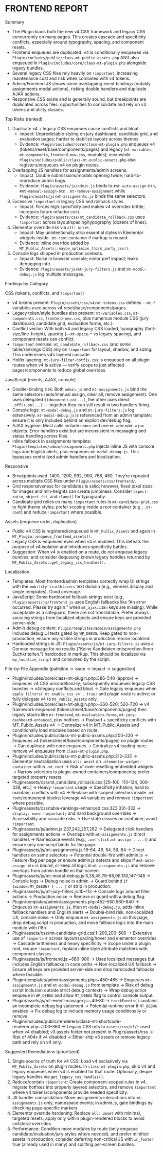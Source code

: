 # FRONTEND REPORT

Summary

- The Plugin loads both the new v4 CSS framework and legacy CSS concurrently on many pages. This creates cascade and specificity conflicts, especially around typography, spacing, and component resets.
- Frontend enqueues are duplicated: v4 is conditionally enqueued via `Plugin/includes/public/class-mt-public-assets.php` AND also enqueued in `Plugin/includes/core/class-mt-plugin.php` alongside legacy bundles.
- Several legacy CSS files rely heavily on `!important`, increasing maintenance cost and risk when combined with v4 tokens.
- Admin/Frontend JS shows some overlapping event bindings (notably assignments modal actions), risking double handlers and duplicate AJAX actions.
- Responsive CSS exists and is generally sound, but breakpoints are duplicated across files; opportunities to consolidate and rely on v4 tokens and utility classes.

Top Risks (ranked)

1) Duplicate v4 + legacy CSS enqueues cause conflicts and bloat.
   - Impact: Unpredictable styling on jury dashboard, candidate grid, and evaluation pages; harder to stabilize layouts across themes.
   - Evidence: `Plugin/includes/core/class-mt-plugin.php` enqueues v4 (tokens/reset/base/components/pages) and legacy (`mt-variables`, `mt-components`, `frontend-new.css`, modules); meanwhile `Plugin/includes/public/class-mt-public-assets.php` also registers/enqueues v4 on plugin routes.
2) Overlapping JS handlers for assignments/admin screens.
   - Impact: Double submissions/modals opening twice; hard-to-reproduce admin bugs.
   - Evidence: `Plugin/assets/js/admin.js` binds to `#mt-auto-assign-btn`, `#mt-manual-assign-btn`, `.mt-remove-assignment` while `Plugin/assets/js/mt-assignments.js` binds the same selectors.
3) Excessive `!important` in legacy CSS and rollback styles.
   - Impact: Forces high specificity and makes v4 overrides brittle; increases future refactor cost.
   - Evidence: `Plugin/assets/css/mt_candidate_rollback.css` uses `!important` across layout/spacing/typography (dozens of lines).
4) Elementor override risk via `all: unset`.
   - Impact: May unintentionally strip essential styles in Elementor widgets inside `.mt-root` container if markup is reused.
   - Evidence: Inline override added by `MT_Public_Assets::maybe_optimize_third_party_css()`.
5) Console logs shipped in production contexts.
   - Impact: Noise in browser console; minor perf impact; leaks debugging info.
   - Evidence: `Plugin/assets/js/mt-jury-filters.js` and `mt-modal-debug.js` log multiple messages.

Findings by Category

CSS (tokens, conflicts, and `!important`)

- v4 tokens present: `Plugin/assets/css/v4/mt-tokens.css` defines `--mt-*` variables used across v4 reset/base/components/pages.
- Legacy token/style bundles also present: `mt-variables.css`, `mt-components.css`, `frontend-new.css`, plus numerous module CSS (jury dashboard, candidate grid, evaluation forms, etc.).
- Conflict vector: With both v4 and legacy CSS loaded, typography (font-size/line-height), spacing (`--mt-space-*` vs legacy spacing), and component resets can conflict.
- `!important` overuse: `mt_candidate_rollback.css` (and some table/rankings CSS) rely on `!important` for layout, shadow, and sizing. This undermines v4’s layered cascade.
- Hotfix layering: `mt-jury-filter-hotfix.css` is enqueued on all plugin routes when v4 is active — verify scope to just affected pages/components to reduce global overrides.

JavaScript (events, AJAX, console)

- Double-binding risk: Both `admin.js` and `mt-assignments.js` bind the same selectors (auto/manual assign, clear all, remove assignment). One uses delegated `$(document).on(...)`, the other uses direct `.off().on(...)` — together they can still result in two handlers firing.
- Console logs: `mt-modal-debug.js` and `mt-jury-filters.js` log extensively. `mt-modal-debug.js` is referenced from an admin template; ensure it is only included behind an explicit dev/debug flag.
- AJAX hygiene: Most calls include `nonce` and use `mt_admin`/`mt_ajax` objects. Error handlers exist but are inconsistent in messaging and status handling across files.
 - Inline fallback in assignments template: `Plugin/templates/admin/assignments.php` injects inline JS with console logs and English alerts, plus enqueues `mt-modal-debug.js`. This bypasses centralized admin handlers and localization.

Responsive

- Breakpoints used: 1400, 1200, 992, 900, 768, 480. They’re repeated across multiple CSS files under `Plugin/assets/css/frontend/`.
- Grid responsiveness for candidates is solid; however, fixed pixel sizes for images and min-heights can create jumpiness. Consider `aspect-ratio`, `object-fit`, and `clamp()` for typography.
 - Candidate grid relies on many `!important` rules in `mt-candidate-grid.css` to fight theme styles; prefer scoping inside a root container (e.g., `.mt-root`) and reduce `!important` where possible.

Assets (enqueue order, duplication)

- Public v4 CSS is registered/enqueued in `MT_Public_Assets` and again in `MT_Plugin::enqueue_frontend_assets()`.
- Legacy CSS is enqueued even when v4 is enabled. This defeats the purpose of v4 isolation and introduces specificity battles.
- Suggestion: When v4 is enabled on a route, do not enqueue legacy bundles; and consider dequeuing known legacy handles returned by `MT_Public_Assets::get_legacy_css_handles()`.

Localization

- Templates: Most frontend/admin templates correctly wrap UI strings with the `mobility-trailblazers` text domain (e.g., winners display and single templates). Good coverage.
- JavaScript: Some hardcoded fallback strings exist (e.g., `Plugin/assets/js/frontend.js` uses English fallbacks like “An error occurred. Please try again.” when `mt_ajax.i18n` keys are missing). While acceptable as a safeguard, these are not translatable. Prefer always sourcing strings from localized objects and ensure keys are provided server-side.
- Admin debug content: `Plugin/templates/admin/assignments.php` includes debug UI texts gated by `WP_DEBUG`. Keep gated to non-production; ensure any visible strings in production remain localized.
 - Hardcoded strings in JS: `Plugin/assets/js/mt-jury-filters.js` uses a German message for no results ("Keine Kandidaten entsprechen Ihren Suchkriterien.") hardcoded in markup. This should be localized via `wp_localize_script` and consumed by the script.

File-by-File Appendix (path:line → issue → impact → suggestion)

- Plugin/includes/core/class-mt-plugin.php:386–540 (approx) → Enqueues v4 CSS unconditionally; subsequently enqueues legacy CSS bundles → v4/legacy conflicts and bloat → Gate legacy enqueues when `apply_filters('mt_enable_css_v4', true)` and plugin route is active; or fully delegate v4 to `MT_Public_Assets` only.
- Plugin/includes/core/class-mt-plugin.php:~360–520; 520–720 → v4 framework enqueued (tokens/reset/base/components/pages) then legacy stacks like `mt-frontend`, `mt-evaluation-forms`, `mt-jury-dashboard-enhanced`, plus hotfixes → Payload + specificity conflicts with MT_Public_Assets v4 → Centralize v4 in MT_Public_Assets and conditionally load modules based on route.
- Plugin/includes/public/class-mt-public-assets.php:200–220 → Enqueues v4 (tokens/reset/base/components/pages) on plugin routes → Can duplicate with core enqueues → Centralize v4 loading here; remove v4 enqueues from `class-mt-plugin.php`.
- Plugin/includes/public/class-mt-public-assets.php:312–335 → Elementor neutralization uses `all: unset` on `.elementor-widget-container` within `.mt-root` → Risk of over-resetting embedded widgets → Narrow selectors to plugin-owned containers/components; prefer targeted property resets.
- Plugin/assets/css/mt_candidate_rollback.css:[25–100, 110–124, 300–338, etc.] → Heavy `!important` usage → Specificity inflation; hard to maintain; conflicts with v4 → Replace with scoped selectors inside `.mt-root`/component blocks; leverage v4 variables and remove `!important` where possible.
- Plugin/assets/css/table-rankings-enhanced.css:323,331–332 → `display: none !important;` and hard background overrides → Accessibility and cascade risks → Use state classes on container; avoid `!important`.
- Plugin/assets/js/admin.js:237,242,257,262 → Delegated click handlers for assignments actions → Overlaps with `mt-assignments.js` direct handlers → Namespace events (e.g., `.on('click.mt-assign', ...)`) and ensure only one script binds for the page.
- Plugin/assets/js/mt-assignments.js:18–64, 49, 54, 59, 64 → Direct handlers on same selectors → Potential double-fire with admin.js → Feature-flag per page or ensure admin.js detects and skips if `#mt-auto-assign-btn` is bound; or keep all logic in `mt-assignments.js` and remove overlaps from admin bundle on that screen.
- Plugin/assets/js/mt-modal-debug.js:5,38,45,79–88,96,130,147–148 → Console logs → Debug noise in admin → Guard behind `if (window.MT_DEBUG) { ... }` or strip in production.
- Plugin/assets/js/mt-jury-filters.js:10–113 → Console logs around filter actions → Production noise → Remove or guard with a debug flag.
 - Plugin/templates/admin/assignments.php:452–560,560–840 → Enqueues `mt-assignments.js`, then `mt-modal-debug.js`, adds inline fallback handlers and English alerts → Double-bind risk, non-localized UX, console noise → Only enqueue `mt-assignments.js` on this page, drop debug script in production, and move fallback logic into the main module with i18n.
 - Plugin/assets/css/mt-candidate-grid.css:1–200,200–500 → Extensive use of `!important` across layout/spacing/hover and elementor overrides → Cascade brittleness and heavy specificity → Scope under a plugin root, reduce `!important`, replace inline style attribute matchers with component classes.
 - Plugin/assets/js/frontend.js:~680–980 → Uses localized messages but includes English fallbacks in code paths → Non-localized UX fallback → Ensure all keys are provided server-side and drop hardcoded fallbacks where feasible.
 - Plugin/templates/admin/assignments.php:~450–465 → Enqueues `mt-assignments.js` and `mt-modal-debug.js` from template → Risk of debug script inclusion outside strict debug contexts → Wrap debug script enqueue in `WP_DEBUG` and allow `MT_DEBUG` flag to control console output.
 - Plugin/assets/js/mt-event-manager.js:~40–80 → `trackEvents()` contains an incomplete debug log statement → Potential runtime error if `MT_DEBUG` enabled → Fix debug log to include memory usage conditionally or remove.
 - Plugin/includes/public/renderers/class-mt-shortcode-renderer.php:~200–360 → Legacy CSS refs to `assets/css/v3/*` used when v4 disabled; v3 assets folder not present in Plugin/assets/css → Risk of 404s if v4 disabled → Either ship v3 assets or remove legacy path and rely on v4 only.

Suggested Remediations (prioritized)

1) Single source of truth for v4 CSS: Load v4 exclusively via `MT_Public_Assets` on plugin routes. In `class-mt-plugin.php`, skip v4 and legacy enqueues when v4 is enabled for that route. Optionally, deque legacy handles via `get_legacy_css_handles()`.
2) Reduce/contain `!important`: Create component-scoped rules in v4, migrate hotfixes into properly layered selectors, and remove `!important` where v4 tokens/components provide needed specificity.
3) JS handler consolidation: Move assignments interactions into `mt-assignments.js` only; namespace events; in admin.js, gate bindings by checking page-specific markers.
4) Elementor override hardening: Replace `all: unset` with minimal, targeted resets; apply only within plugin-rendered blocks to avoid collateral overrides.
5) Performance: Condition more modules by route (only enqueue candidate/evaluation/jury styles where needed), and prefer minified assets in production; consider deferring non-critical JS with `in_footer` true (already used in many) and splitting per-screen bundles.
